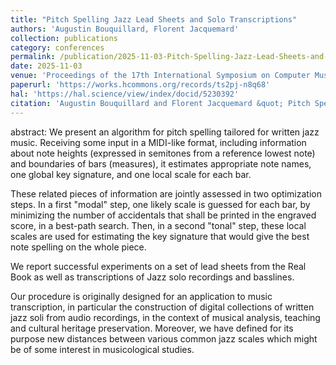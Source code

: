```yaml
---
title: "Pitch Spelling Jazz Lead Sheets and Solo Transcriptions"
authors: 'Augustin Bouquillard, Florent Jacquemard'
collection: publications
category: conferences
permalink: /publication/2025-11-03-Pitch-Spelling-Jazz-Lead-Sheets-and-Solo-Transcriptions
date: 2025-11-03
venue: 'Proceedings of the 17th International Symposium on Computer Music Multidisciplinary Research (CMMR)'
paperurl: 'https://works.hcommons.org/records/ts2pj-n8q68'
hal: 'https://hal.science/view/index/docid/5230392'
citation: 'Augustin Bouquillard and Florent Jacquemard &quot; Pitch Spelling Jazz Lead Sheets and Solo Transcriptions &quot; In Proceedings of the 17th International Symposium on Computer Music Multidisciplinary Research (CMMR), 2025.'
---
```

abstract: 
We present an algorithm for pitch spelling tailored for written jazz music.
Receiving some input in a MIDI-like format, including information about note heights 
(expressed in semitones from a reference lowest note) and boundaries of bars (measures), 
it estimates appropriate note names, 
one global key signature, 
and one local scale for each bar.

These related pieces of information are jointly assessed in two optimization steps. In a first "modal" step, one likely scale is guessed for each bar, by minimizing the number of accidentals that shall be printed in the engraved score, in a best-path search. Then, in a second "tonal" step, these local scales are used for estimating the key signature that would give the best note spelling on the whole piece.

We report successful experiments on a set of lead sheets from the Real Book 
as well as transcriptions of Jazz solo recordings and basslines.

Our procedure is originally designed for an application to music transcription, in particular the construction of digital collections of written jazz soli from audio recordings, in the context of musical analysis, teaching and cultural heritage preservation.
Moreover, we have defined for its purpose new distances between various common jazz scales which might be of some interest in musicological studies.